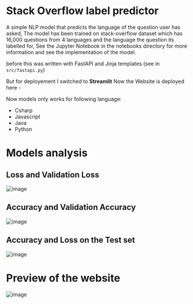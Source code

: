 # Stack Overflow label predictor

A simple NLP model that predicts the language of the question user has asked, The model has been trained on stack-overflow dataset which has 16,000 questions from 4 languages and the language the question its labelled for, See the Jupyter Notebook in the notebooks directory for more information and see the implementation of the model.

before this was written with FastAPI and Jinja templates (see in `src/fastapi.py`)

But for deployement I switched to **Streamlit** 
Now the Website is deployed here - 

Now models only works for following language:
- Csharp
- Javascript
- Java
- Python

# Models analysis

## Loss and Validation Loss

![image](https://github.com/Rishabh672003/stack-overflow-label-predictor/assets/53911515/b11fb448-58cc-46cc-9607-1df4dc030222)

## Accuracy and Validation Accuracy

![image](https://github.com/Rishabh672003/stack-overflow-label-predictor/assets/53911515/a41e6d9b-5007-4650-a03c-135ecbdc2f83)

## Accuracy and Loss on the Test set

![image](https://github.com/Rishabh672003/stack-overflow-label-predictor/assets/53911515/99e7f5f8-fa99-4282-8e4f-cd7f92546b96)


# Preview of the website

![image](https://github.com/Rishabh672003/stack-overflow-label-predictor/assets/53911515/1f8c91df-3f5d-44f4-9789-ec3bd0d205a9)
